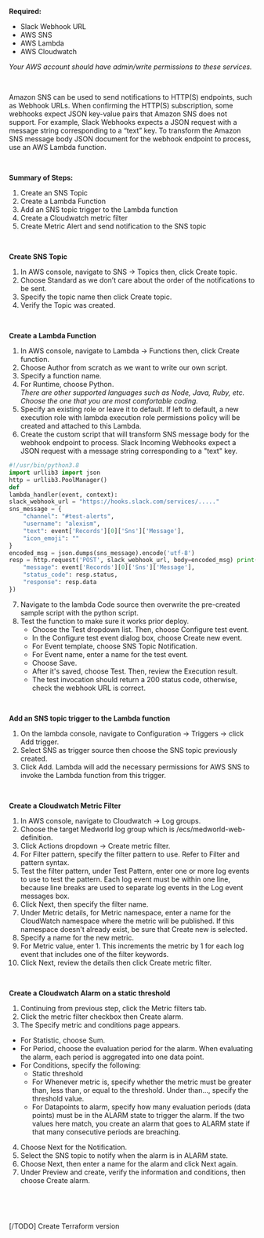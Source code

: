 
**Required:**
- Slack Webhook URL
- AWS SNS
- AWS Lambda
- AWS Cloudwatch
  
_Your AWS account should have admin/write permissions to these services._

&nbsp;

Amazon SNS can be used to send notifications to HTTP(S) endpoints, such as Webhook URLs. When confirming the HTTP(S) subscription, some webhooks expect JSON key-value pairs that Amazon SNS does not support. For example, Slack Webhooks expects a JSON request with a message string corresponding to a “text” key. To transform the Amazon SNS message body JSON document for the webhook endpoint to process, use an AWS Lambda function.   

&nbsp;

**Summary of Steps:**
1. Create an SNS Topic
2. Create a Lambda Function
3. Add an SNS topic trigger to the Lambda function
4. Create a Cloudwatch metric filter
5. Create Metric Alert and send notification to the SNS topic

&nbsp;

**Create SNS Topic**
1. In AWS console, navigate to SNS → Topics then, click Create topic.
2. Choose Standard as we don’t care about the order of the notifications to be sent. 
3. Specify the topic name then click Create topic.
4. Verify the Topic was created.

&nbsp;

**Create a Lambda Function**
1. In AWS console, navigate to Lambda → Functions then, click Create function.
2. Choose Author from scratch as we want to write our own script. 
3. Specify a function name.
4. For Runtime, choose Python.  
   _There are other supported languages such as Node, Java, Ruby, etc. Choose the one that you are most comfortable coding._
5. Specify an existing role or leave it to default. If left to default, a new execution role with lambda execution role permissions policy will be created and attached to this Lambda.
6. Create the custom script that will transform SNS message body for the webhook endpoint to process. Slack Incoming Webhooks expect a JSON request with a message string corresponding to a "text" key.

```python 
#!/usr/bin/python3.8
import urllib3 import json
http = urllib3.PoolManager()
def
lambda_handler(event, context):
slack_webhook_url = "https://hooks.slack.com/services/....."
sns_message = {
    "channel": "#test-alerts",
    "username": "alexism",
    "text": event['Records'][0]['Sns']['Message'],
    "icon_emoji": ""
}
encoded_msg = json.dumps(sns_message).encode('utf-8')
resp = http.request('POST', slack_webhook_url, body=encoded_msg) print({
    "message": event['Records'][0]['Sns']['Message'],
    "status_code": resp.status,
    "response": resp.data
})
```

7. Navigate to the lambda Code source then overwrite the pre-created sample script with the python script.
8. Test the function to make sure it works prior deploy.
   - Choose the Test dropdown list. Then, choose Configure test event. 
    - In the Configure test event dialog box, choose Create new event. 
   - For Event template, choose SNS Topic Notification.
   - For Event name, enter a name for the test event.
   - Choose Save.
   - After it's saved, choose Test. Then, review the Execution result.
   - The test invocation should return a 200 status code, otherwise, check the webhook URL is correct.

&nbsp;

**Add an SNS topic trigger to the Lambda function**
1. On the lambda console, navigate to Configuration → Triggers → click Add trigger.
2. Select SNS as trigger source then choose the SNS topic previously created.
3. Click Add.
Lambda will add the necessary permissions for AWS SNS to invoke the Lambda function from this trigger.

&nbsp;

**Create a Cloudwatch Metric Filter**
1. In AWS console, navigate to Cloudwatch → Log groups.
2. Choose the target Medworld log group which is /ecs/medworld-web-definition.
3. Click Actions dropdown → Create metric filter.
4. For Filter pattern, specify the filter pattern to use. Refer to Filter and pattern syntax.
5. Test the filter pattern, under Test Pattern, enter one or more log events to use to test the pattern. Each log event must be within one line, because line breaks are used to separate log events in the Log event messages box.
6. Click Next, then specify the filter name.
7. Under Metric details, for Metric namespace, enter a name for the CloudWatch namespace where the metric will be published. If this
namespace doesn't already exist, be sure that Create new is selected.
8. Specify a name for the new metric.
9. For Metric value, enter 1. This increments the metric by 1 for each log event that includes one of the filter keywords.
10. Click Next, review the details then click Create metric filter.

&nbsp;

**Create a Cloudwatch Alarm on a static threshold** 
1. Continuing from previous step, click the Metric filters tab.
2. Click the metric filter checkbox then Create alarm.
3. The Specify metric and conditions page appears. 
- For Statistic, choose Sum.
- For Period, choose the evaluation period for the alarm. When evaluating the alarm, each period is aggregated into one data point.
- For Conditions, specify the following: 
    - Static threshold
    - For Whenever metric is, specify whether the metric must be greater than, less than, or equal to the threshold. Under than..., specify the threshold value.
    - For Datapoints to alarm, specify how many evaluation periods (data points) must be in the ALARM state to trigger the alarm. If the two values here match, you create an alarm that goes to ALARM state if that many consecutive periods are breaching.
4. Choose Next for the Notification.
5. Select the SNS topic to notify when the alarm is in ALARM state.
6. Choose Next, then enter a name for the alarm and click Next again.
7. Under Preview and create, verify the information and conditions, then choose Create alarm.  

&nbsp;

&nbsp;


[/TODO] Create Terraform version
